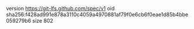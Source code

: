 version https://git-lfs.github.com/spec/v1
oid sha256:f428ad991e878a3110c4059a4970881af79f0e6cb6f0eae1d85b4bbe059279b6
size 802
